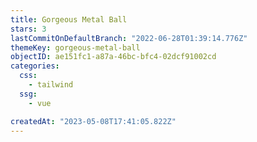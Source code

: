 ```yaml
---
title: Gorgeous Metal Ball
stars: 3
lastCommitOnDefaultBranch: "2022-06-28T01:39:14.776Z"
themeKey: gorgeous-metal-ball
objectID: ae151fc1-a87a-46bc-bfc4-02dcf91002cd
categories:
  css:
    - tailwind
  ssg:
    - vue

createdAt: "2023-05-08T17:41:05.822Z"
---
```

